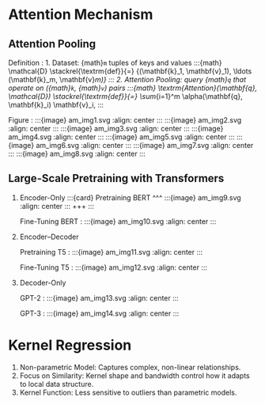 # Attention Mechanism

## Attention Pooling

Definition
: 1. Dataset: {math}`m` tuples of keys and values
     :::{math}
     \mathcal{D} \stackrel{\textrm{def}}{=} \{(\mathbf{k}_1, \mathbf{v}_1),
	 \ldots (\mathbf{k}_m, \mathbf{v}_m)\}
     :::
  2. Attention Pooling: query {math}`q` that operate on ({math}`k`, {math}`v`)
     pairs
     :::{math}
	 \textrm{Attention}(\mathbf{q}, \mathcal{D}) \stackrel{\textrm{def}}{=}
	 \sum_{i=1}^m \alpha(\mathbf{q}, \mathbf{k}_i) \mathbf{v}_i,
	 :::

Figure
: :::{image} am_img1.svg
  :align: center
  :::
  :::{image} am_img2.svg
  :align: center
  :::
  :::{image} am_img3.svg
  :align: center
  :::
  :::{image} am_img4.svg
  :align: center
  :::
  :::{image} am_img5.svg
  :align: center
  :::
  :::{image} am_img6.svg
  :align: center
  :::
  :::{image} am_img7.svg
  :align: center
  :::
  :::{image} am_img8.svg
  :align: center
  :::

## Large-Scale Pretraining with Transformers

1. Encoder-Only
   :::{card} Pretraining BERT
   ^^^
   :::{image} am_img9.svg
   :align: center
   :::
   +++
   :::

   Fine-Tuning BERT
   : :::{image} am_img10.svg
     :align: center
     :::

2. Encoder–Decoder

   Pretraining T5
   : :::{image} am_img11.svg
     :align: center
     :::

   Fine-Tuning T5
   : :::{image} am_img12.svg
     :align: center
     :::

3. Decoder-Only

   GPT-2
   : :::{image} am_img13.svg
     :align: center
     :::

   GPT-3
   : :::{image} am_img14.svg
     :align: center
     :::

# Kernel Regression

1. Non-parametric Model: Captures complex, non-linear relationships.
2. Focus on Similarity: Kernel shape and bandwidth control how it adapts
   to local data structure.
3. Kernel Function: Less sensitive to outliers than parametric models.
